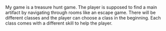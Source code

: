 My game is a treasure hunt game. The player is supposed to find a main artifact by navigating through rooms like an escape game.
There will be different classes and the player can choose a class in the beginning. Each class comes with a different skill to help the player.